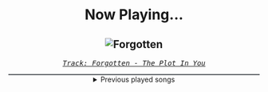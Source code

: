 <div align="center"> 
<h1>Now Playing...</h1>

![Forgotten](https://i.scdn.co/image/ab67616d00001e0244214ab4173933792c415be8)
--
_<samp><a href="https://open.spotify.com/track/277kkbKWZtQUpnK19WcEM6">Track: Forgotten - The Plot In You</a></samp>_

<div style="border: 1px #4B5054 solid"></div>
<details>
  <summary>
    Previous played songs
  </summary>
  <table>
    <thead>
      <tr>
        <th>
          Artist
        </th>
        <th>
          Song
        </th>
        <th>
          Link
        </th>
      </tr>
    </thead>
    <tbody>
      <tr><td>The Plot In You</td><td>Forgotten</td><td><a href="https://open.spotify.com/track/277kkbKWZtQUpnK19WcEM6">https://open.spotify.com/track/277kkbKWZtQUpnK19WcEM6</a></td></tr><tr><td>thrown</td><td>guilt</td><td><a href="https://open.spotify.com/track/3RYluxwP7PfEywwILPUv7a">https://open.spotify.com/track/3RYluxwP7PfEywwILPUv7a</a></td></tr><tr><td>blacktoothed</td><td>Novocaine</td><td><a href="https://open.spotify.com/track/36FjQCfYGmwhxoX3zHSwLY">https://open.spotify.com/track/36FjQCfYGmwhxoX3zHSwLY</a></td></tr><tr><td>Of Virtue</td><td>Sober</td><td><a href="https://open.spotify.com/track/4GiFjoaYXkOcN2Y4Gq7PUa">https://open.spotify.com/track/4GiFjoaYXkOcN2Y4Gq7PUa</a></td></tr><tr><td>To Kill Achilles</td><td>No Love Is a Crime</td><td><a href="https://open.spotify.com/track/6vjiRqYK06dSgBjd55x9H2">https://open.spotify.com/track/6vjiRqYK06dSgBjd55x9H2</a></td></tr><tr><td>Heart Of A Coward</td><td>Surrender to failure</td><td><a href="https://open.spotify.com/track/1cFVrHmwRYP92DjpUCFbIe">https://open.spotify.com/track/1cFVrHmwRYP92DjpUCFbIe</a></td></tr><tr><td>Annisokay</td><td>Throne of the Sunset</td><td><a href="https://open.spotify.com/track/5ATwGbGDPUoSfAx4KaDyYH">https://open.spotify.com/track/5ATwGbGDPUoSfAx4KaDyYH</a></td></tr><tr><td>Awake the Dreamer</td><td>Labyrinth</td><td><a href="https://open.spotify.com/track/5miOn3U1yjrJEhDgUKGktV">https://open.spotify.com/track/5miOn3U1yjrJEhDgUKGktV</a></td></tr><tr><td>MAVIS</td><td>Tortured Land</td><td><a href="https://open.spotify.com/track/67WuvtgU8853HiExIXFkSR">https://open.spotify.com/track/67WuvtgU8853HiExIXFkSR</a></td></tr><tr><td>Resolve</td><td>Older Days</td><td><a href="https://open.spotify.com/track/3DjsiMycLUIbFsSz7hKndD">https://open.spotify.com/track/3DjsiMycLUIbFsSz7hKndD</a></td></tr><tr><td>Nick Phoenix</td><td>Snowbird</td><td><a href="https://open.spotify.com/track/1YRGGpwuQo6lijDOOA00oR">https://open.spotify.com/track/1YRGGpwuQo6lijDOOA00oR</a></td></tr><tr><td>ENMA</td><td>Trommeln der Befreiung</td><td><a href="https://open.spotify.com/track/41tGPvL8KmkThV57zCKLW7">https://open.spotify.com/track/41tGPvL8KmkThV57zCKLW7</a></td></tr><tr><td>Red</td><td>Cold World</td><td><a href="https://open.spotify.com/track/1afLwyqQ2YOWCIycijrBOu">https://open.spotify.com/track/1afLwyqQ2YOWCIycijrBOu</a></td></tr><tr><td>Dark Divine</td><td>Cold</td><td><a href="https://open.spotify.com/track/6Bn7ohgDNqWILF5CygBUNg">https://open.spotify.com/track/6Bn7ohgDNqWILF5CygBUNg</a></td></tr><tr><td>Motionless In White</td><td>Hollow Points</td><td><a href="https://open.spotify.com/track/5J1SceWegPiycCW89uIfAU">https://open.spotify.com/track/5J1SceWegPiycCW89uIfAU</a></td></tr><tr><td>Red</td><td>Cold World</td><td><a href="https://open.spotify.com/track/1afLwyqQ2YOWCIycijrBOu">https://open.spotify.com/track/1afLwyqQ2YOWCIycijrBOu</a></td></tr><tr><td>Insomnium</td><td>Song of the Dusk</td><td><a href="https://open.spotify.com/track/59KysmBtOw5YYLV2UzbXeO">https://open.spotify.com/track/59KysmBtOw5YYLV2UzbXeO</a></td></tr><tr><td>Onlap</td><td>Fever</td><td><a href="https://open.spotify.com/track/6slq7sJEC6KwJYjRBdS1KE">https://open.spotify.com/track/6slq7sJEC6KwJYjRBdS1KE</a></td></tr><tr><td>Red</td><td>Cold World</td><td><a href="https://open.spotify.com/track/1afLwyqQ2YOWCIycijrBOu">https://open.spotify.com/track/1afLwyqQ2YOWCIycijrBOu</a></td></tr><tr><td>Eclipse</td><td>Anthem</td><td><a href="https://open.spotify.com/track/3LTQnQaQMOpyWGQFQhGHtc">https://open.spotify.com/track/3LTQnQaQMOpyWGQFQhGHtc</a></td></tr>
    </tbody>
  </table>
</details>

</div>
